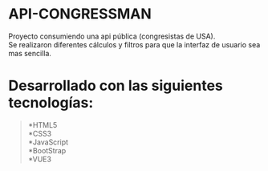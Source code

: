 # API-CONGRESSMAN
Proyecto consumiendo una api pública (congresistas de USA). <br>
Se realizaron diferentes cálculos y filtros para que la interfaz de usuario sea mas sencilla. 

# Desarrollado con las siguientes tecnologías:
> <p>*HTML5<br>*CSS3<br>*JavaScript<br>*BootStrap<br>*VUE3 
